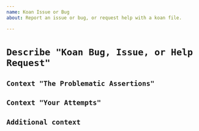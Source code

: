 ```yaml
---
name: Koan Issue or Bug
about: Report an issue or bug, or request help with a koan file.

---
```


# `Describe "Koan Bug, Issue, or Help Request"`

<!-- List the koan file(s) you're experiencing issues with, as well as the folder(s) they're contained in. -->

## `Context "The Problematic Assertions"`

<!-- Mention the name(s) of the `It` blocks that contain the problematic code and copy-paste any especially relevant portions. -->

## `Context "Your Attempts"`

<!-- List possible solutions, or any cases where you feel you _did_ get it right but it was not recognised, and anything else you've tried. -->

## `Additional context`

<!-- Add any other context or references you think would be helpful. -->

